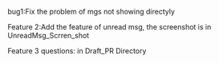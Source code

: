 bug1:Fix the problem of mgs not showing directyly


Feature 2:Add the feature of unread msg, the screenshot is in  UnreadMsg_Scrren_shot


Feature 3 questions:
in Draft_PR Directory





